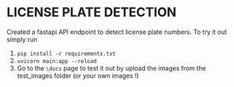 # LICENSE PLATE DETECTION


Created a fastapi API endpoint to detect license plate numbers. To try it out simply run 

1. `pip install -r requirements.txt `
2. `uvicorn main:app --reload`
3. Go to the `\docs` page to test it out by upload the images from the test_images folder (or your own images !)
